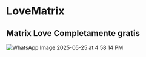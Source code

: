 # LoveMatrix

## Matrix Love Completamente gratis

![WhatsApp Image 2025-05-25 at 4 58 14 PM](https://github.com/user-attachments/assets/a3080c0a-951a-40d2-93a0-5399b04a761b)

